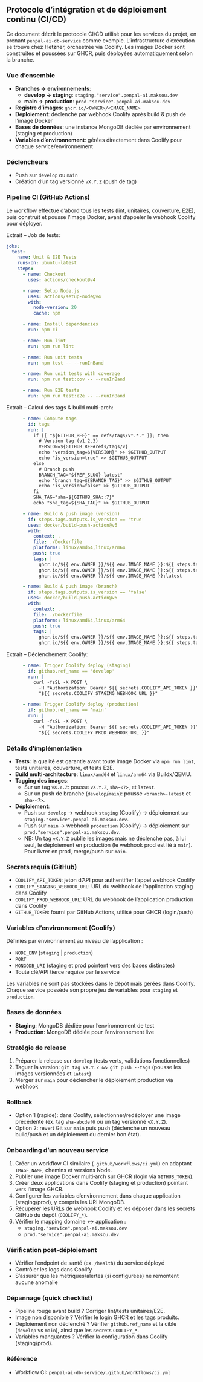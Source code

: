 ## Protocole d’intégration et de déploiement continu (CI/CD)

Ce document décrit le protocole CI/CD utilisé pour les services du projet, en prenant `penpal-ai-db-service` comme exemple. L’infrastructure d’exécution se trouve chez Hetzner, orchestrée via Coolify. Les images Docker sont construites et poussées sur GHCR, puis déployées automatiquement selon la branche.

### Vue d’ensemble
- **Branches → environnements**:
  - **develop → staging**: `staging."service".penpal-ai.maksou.dev`
  - **main → production**: `prod."service".penpal-ai.maksou.dev`
- **Registre d’images**: `ghcr.io/<OWNER>/<IMAGE_NAME>`
- **Déploiement**: déclenché par webhook Coolify après build & push de l’image Docker
- **Bases de données**: une instance MongoDB dédiée par environnement (staging et production)
- **Variables d’environnement**: gérées directement dans Coolify pour chaque service/environnement

### Déclencheurs
- Push sur `develop` ou `main`
- Création d’un tag versionné `vX.Y.Z` (push de tag)

### Pipeline CI (GitHub Actions)
Le workflow effectue d’abord tous les tests (lint, unitaires, couverture, E2E), puis construit et pousse l’image Docker, avant d’appeler le webhook Coolify pour déployer.

Extrait – Job de tests:
```8:36:penpal-ai-db-service/.github/workflows/ci.yml
jobs:
  test:
    name: Unit & E2E Tests
    runs-on: ubuntu-latest
    steps:
      - name: Checkout
        uses: actions/checkout@v4

      - name: Setup Node.js
        uses: actions/setup-node@v4
        with:
          node-version: 20
          cache: npm

      - name: Install dependencies
        run: npm ci

      - name: Run lint
        run: npm run lint

      - name: Run unit tests
        run: npm test -- --runInBand

      - name: Run unit tests with coverage
        run: npm run test:cov -- --runInBand

      - name: Run E2E tests
        run: npm run test:e2e -- --runInBand
```

Extrait – Calcul des tags & build multi-arch:
```65:106:penpal-ai-db-service/.github/workflows/ci.yml
      - name: Compute tags
        id: tags
        run: |
          if [[ "${GITHUB_REF}" == refs/tags/v*.*.* ]]; then
            # Version tag (v1.2.3)
            VERSION=${GITHUB_REF#refs/tags/v}
            echo "version_tag=${VERSION}" >> $GITHUB_OUTPUT
            echo "is_version=true" >> $GITHUB_OUTPUT
          else
            # Branch push
            BRANCH_TAG="${REF_SLUG}-latest"
            echo "branch_tag=${BRANCH_TAG}" >> $GITHUB_OUTPUT
            echo "is_version=false" >> $GITHUB_OUTPUT
          fi
          SHA_TAG="sha-${GITHUB_SHA::7}"
          echo "sha_tag=${SHA_TAG}" >> $GITHUB_OUTPUT

      - name: Build & push image (version)
        if: steps.tags.outputs.is_version == 'true'
        uses: docker/build-push-action@v6
        with:
          context: .
          file: ./Dockerfile
          platforms: linux/amd64,linux/arm64
          push: true
          tags: |
            ghcr.io/${{ env.OWNER }}/${{ env.IMAGE_NAME }}:${{ steps.tags.outputs.version_tag }}
            ghcr.io/${{ env.OWNER }}/${{ env.IMAGE_NAME }}:${{ steps.tags.outputs.sha_tag }}
            ghcr.io/${{ env.OWNER }}/${{ env.IMAGE_NAME }}:latest

      - name: Build & push image (branch)
        if: steps.tags.outputs.is_version == 'false'
        uses: docker/build-push-action@v6
        with:
          context: .
          file: ./Dockerfile
          platforms: linux/amd64,linux/arm64
          push: true
          tags: |
            ghcr.io/${{ env.OWNER }}/${{ env.IMAGE_NAME }}:${{ steps.tags.outputs.branch_tag }}
            ghcr.io/${{ env.OWNER }}/${{ env.IMAGE_NAME }}:${{ steps.tags.outputs.sha_tag }}
```

Extrait – Déclenchement Coolify:
```107:120:penpal-ai-db-service/.github/workflows/ci.yml
      - name: Trigger Coolify deploy (staging)
        if: github.ref_name == 'develop'
        run: |
          curl -fsSL -X POST \
            -H "Authorization: Bearer ${{ secrets.COOLIFY_API_TOKEN }}" \
            "${{ secrets.COOLIFY_STAGING_WEBHOOK_URL }}"

      - name: Trigger Coolify deploy (production)
        if: github.ref_name == 'main'
        run: |
          curl -fsSL -X POST \
            -H "Authorization: Bearer ${{ secrets.COOLIFY_API_TOKEN }}" \
            "${{ secrets.COOLIFY_PROD_WEBHOOK_URL }}"
```

### Détails d’implémentation
- **Tests**: la qualité est garantie avant toute image Docker via `npm run lint`, tests unitaires, couverture, et tests E2E.
- **Build multi‑architecture**: `linux/amd64` et `linux/arm64` via Buildx/QEMU.
- **Tagging des images**:
  - Sur un tag `vX.Y.Z`: pousse `vX.Y.Z`, `sha-<7>`, et `latest`.
  - Sur un push de branche (`develop`/`main`): pousse `<branch>-latest` et `sha-<7>`.
- **Déploiement**:
  - Push sur `develop` → webhook `staging` (Coolify) → déploiement sur `staging."service".penpal-ai.maksou.dev`.
  - Push sur `main` → webhook `production` (Coolify) → déploiement sur `prod."service".penpal-ai.maksou.dev`.
  - NB: Un tag `vX.Y.Z` publie les images mais ne déclenche pas, à lui seul, le déploiement en production (le webhook prod est lié à `main`). Pour livrer en prod, merge/push sur `main`.

### Secrets requis (GitHub)
- `COOLIFY_API_TOKEN`: jeton d’API pour authentifier l’appel webhook Coolify
- `COOLIFY_STAGING_WEBHOOK_URL`: URL du webhook de l’application staging dans Coolify
- `COOLIFY_PROD_WEBHOOK_URL`: URL du webhook de l’application production dans Coolify
- `GITHUB_TOKEN`: fourni par GitHub Actions, utilisé pour GHCR (login/push)

### Variables d’environnement (Coolify)
Définies par environnement au niveau de l’application :
- `NODE_ENV` (`staging` | `production`)
- `PORT`
- `MONGODB_URI` (staging et prod pointent vers des bases distinctes)
- Toute clé/API tierce requise par le service

Les variables ne sont pas stockées dans le dépôt mais gérées dans Coolify. Chaque service possède son propre jeu de variables pour `staging` et `production`.

### Bases de données
- **Staging**: MongoDB dédiée pour l’environnement de test
- **Production**: MongoDB dédiée pour l’environnement live

### Stratégie de release
1. Préparer la release sur `develop` (tests verts, validations fonctionnelles)
2. Taguer la version: `git tag vX.Y.Z && git push --tags` (pousse les images versionnées et `latest`)
3. Merger sur `main` pour déclencher le déploiement production via webhook

### Rollback
- Option 1 (rapide): dans Coolify, sélectionner/redéployer une image précédente (ex. tag `sha-abcdef0` ou un tag versionné `vX.Y.Z`).
- Option 2: revert Git sur `main` puis push (déclenche un nouveau build/push et un déploiement du dernier bon état).

### Onboarding d’un nouveau service
1. Créer un workflow CI similaire (`.github/workflows/ci.yml`) en adaptant `IMAGE_NAME`, chemins et versions Node.
2. Publier une image Docker multi‑arch sur GHCR (login via `GITHUB_TOKEN`).
3. Créer deux applications dans Coolify (staging et production) pointant vers l’image GHCR.
4. Configurer les variables d’environnement dans chaque application (staging/prod), y compris les URI MongoDB.
5. Récupérer les URLs de webhook Coolify et les déposer dans les secrets GitHub du dépôt (`COOLIFY_*`).
6. Vérifier le mapping domaine ↔ application :
   - `staging."service".penpal-ai.maksou.dev`
   - `prod."service".penpal-ai.maksou.dev`

### Vérification post‑déploiement
- Vérifier l’endpoint de santé (ex. `/health`) du service déployé
- Contrôler les logs dans Coolify
- S’assurer que les métriques/alertes (si configurées) ne remontent aucune anomalie

### Dépannage (quick checklist)
- Pipeline rouge avant build ? Corriger lint/tests unitaires/E2E.
- Image non disponible ? Vérifier le login GHCR et les tags produits.
- Déploiement non déclenché ? Vérifier `github.ref_name` et la cible (`develop` vs `main`), ainsi que les secrets `COOLIFY_*`.
- Variables manquantes ? Vérifier la configuration dans Coolify (staging/prod).

### Référence
- Workflow CI: `penpal-ai-db-service/.github/workflows/ci.yml`


